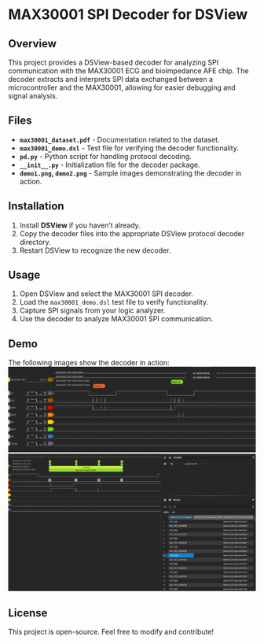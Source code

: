 # MAX30001 SPI Decoder for DSView

## Overview
This project provides a DSView-based decoder for analyzing SPI communication with the MAX30001 ECG and bioimpedance AFE chip. The decoder extracts and interprets SPI data exchanged between a microcontroller and the MAX30001, allowing for easier debugging and signal analysis.

## Files
- **`max30001_dataset.pdf`** - Documentation related to the dataset.
- **`max30001_demo.dsl`** - Test file for verifying the decoder functionality.
- **`pd.py`** - Python script for handling protocol decoding.
- **`__init__.py`** - Initialization file for the decoder package.
- **`demo1.png`, `demo2.png`** - Sample images demonstrating the decoder in action.

## Installation
1. Install **DSView** if you haven’t already.
2. Copy the decoder files into the appropriate DSView protocol decoder directory.
3. Restart DSView to recognize the new decoder.

## Usage
1. Open DSView and select the MAX30001 SPI decoder.
2. Load the `max30001_demo.dsl` test file to verify functionality.
3. Capture SPI signals from your logic analyzer.
4. Use the decoder to analyze MAX30001 SPI communication.

## Demo
The following images show the decoder in action:
![Demo Image 1](demo.png)
![Demo Image 2](demo2.png)

## License
This project is open-source. Feel free to modify and contribute!
